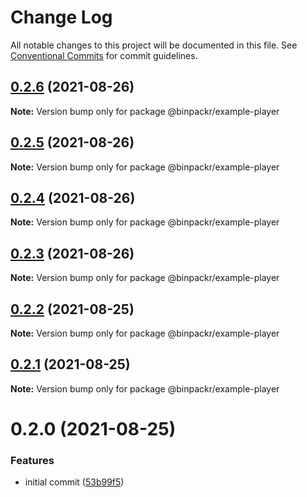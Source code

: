 # Change Log

All notable changes to this project will be documented in this file.
See [Conventional Commits](https://conventionalcommits.org) for commit guidelines.

## [0.2.6](https://gitr.net/mindary/binpackr/compare/@binpackr/example-player@0.2.5...@binpackr/example-player@0.2.6) (2021-08-26)

**Note:** Version bump only for package @binpackr/example-player





## [0.2.5](https://gitr.net/mindary/binpackr/compare/@binpackr/example-player@0.2.4...@binpackr/example-player@0.2.5) (2021-08-26)

**Note:** Version bump only for package @binpackr/example-player





## [0.2.4](https://gitr.net/mindary/binpackr/compare/@binpackr/example-player@0.2.3...@binpackr/example-player@0.2.4) (2021-08-26)

**Note:** Version bump only for package @binpackr/example-player





## [0.2.3](https://gitr.net/mindary/binpackr/compare/@binpackr/example-player@0.2.2...@binpackr/example-player@0.2.3) (2021-08-26)

**Note:** Version bump only for package @binpackr/example-player





## [0.2.2](https://gitr.net/mindary/binpackr/compare/@binpackr/example-player@0.2.0...@binpackr/example-player@0.2.2) (2021-08-25)

**Note:** Version bump only for package @binpackr/example-player





## [0.2.1](https://gitr.net/mindary/binpackr/compare/@binpackr/example-player@0.2.0...@binpackr/example-player@0.2.1) (2021-08-25)

**Note:** Version bump only for package @binpackr/example-player





# 0.2.0 (2021-08-25)


### Features

* initial commit ([53b99f5](https://gitr.net/mindary/binpackr/commits/53b99f5436afcc939e305587092dfdb49e416843))
